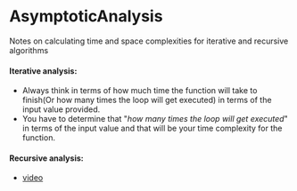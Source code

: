# AsymptoticAnalysis
Notes on calculating time and space complexities for iterative and recursive algorithms
#### Iterative analysis:
- Always think in terms of how much time the function will take to finish(Or how many times the loop will get executed) in terms of the input value provided.
- You have to determine that "*how many times the loop will get executed*" in terms of the input value and that will be your time complexity for the function.
#### Recursive analysis:
- [video](https://www.youtube.com/watch?v=gCsfk2ei2R8)
